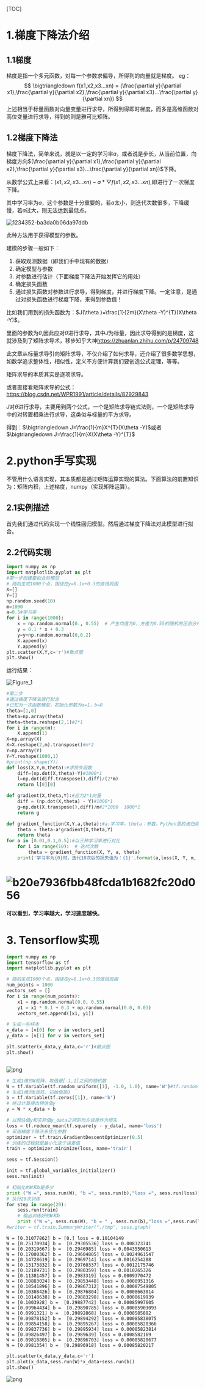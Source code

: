[TOC]



# **1.梯度下降法介绍**

## 1.1梯度

梯度是指一个多元函数，对每一个参数求偏导，所得到的向量就是梯度。
eg：
$$
\bigtriangledown f(x1,x2,x3...xn) = (\frac{\partial y}{\partial x1},\frac{\partial y}{\partial x2},\frac{\partial y}{\partial x3}...\frac{\partial y}{\partial xn})
$$
上述相当于标量函数对向量变量进行求导，所得到得即时梯度，而多是高维函数对高位变量进行求导，得到的则是雅可比矩阵。

## 1.2梯度下降法

梯度下降法，简单来说，就是以一定的学习率$a$，或者说是步长，从当前位置，向梯度方向$(\frac{\partial y}{\partial x1},\frac{\partial y}{\partial x2},\frac{\partial y}{\partial x3}...\frac{\partial y}{\partial xn})$下降。

从数学公式上来看：$(x1,x2,x3...xn)-a*\bigtriangledown f(x1,x2,x3...xn)​$,即进行了一次梯度下降。

其中学习率为$a​$，这个参数是十分重要的，若$a​$太小，则迭代次数很多，下降缓慢，若$a​$过大，则无法达到最低点。

![1234352-ba3da0b06da97ddb](C:\Users\25144\Desktop\1234352-ba3da0b06da97ddb.png)

此种方法用于获得模型的参数。

建模的步骤一般如下：

1. 获取观测数据（即我们手中现有的数据）
2. 确定模型与参数
3. 对参数进行估计（下面梯度下降法开始发挥它的用处）
4. 确定损失函数
5. 通过损失函数对参数进行求导，得到梯度，并进行梯度下降。一定注意，是通过对损失函数进行梯度下降，来得到参数值！

比如我们用到的损失函数为：$J(\theta )=\frac{1}{2m}(X\theta -Y)^{T}(X\theta -Y)$。

里面的参数为$\theta$,因此应对$\theta$进行求导，其中$J$为标量，因此求导得到的是梯度，这就涉及到了矩阵求导术，移步知乎大神<https://zhuanlan.zhihu.com/p/24709748>

此文章从标量求导引向矩阵求导，不仅介绍了如何求导，还介绍了很多数学思想，如数学追求整体性，相似性，定义不方便计算我们要创造公式定理，等等。

矩阵求导的本质其实是逐项求导。

或者直接看矩阵求导的公式：<https://blog.csdn.net/WPR1991/article/details/82929843>

$J​$对$\theta​$进行求导，主要用到两个公式，一个是矩阵求导链式法则，一个是矩阵求导中的对转置相乘进行求导，这类似与标量的平方求导。

得到：$\bigtriangledown J=\frac{1}{m}X^{T}(X\theta -Y)$或者$\bigtriangledown J=\frac{1}{m}X(X\theta -Y)^{T}$

# **2.python手写实现**

不管用什么语言实现，其本质都是通过矩阵运算实现的算法。下面算法的前置知识为：矩阵内积，上述梯度，numpy（实现矩阵运算）。

## 2.1实例描述

首先我们通过代码实现一个线性回归模型。然后通过梯度下降法对此模型进行拟合。

## 2.2代码实现

```python
import numpy as np
import matplotlib.pyplot as plt
#第一步创建要拟合的模型
# 随机生成1000个点，围绕在y=0.1x+0.3的直线周围
X=[]
Y=[]
np.random.seed(10)
m=1000
a=0.5#学习率
for i in range(1000):
    x = np.random.normal(0., 0.55)  # 产生均值为0，方差为0.55的随机的正态分布
    y = 0.1 * x + 0.3
    y=y+np.random.normal(0,0.2)
    X.append(x)
    Y.append(y)
plt.scatter(X,Y,c='r')#散点图
plt.show()


```

运行结果：

![Figure_1](C:\Users\25144\Desktop\Figure_1.png)

```python
#第二步
#通过梯度下降法进行拟合
#已知为一次函数模型，初始化参数为a=1，b=0
theta=[1,0]
theta=np.array(theta)
theta=theta.reshape(2,1)#2*1
for i in range(m):
    X.append(1)
X=np.array(X)
X=X.reshape(2,m).transpose()#m*2
Y=np.array(Y)
Y=Y.reshape(1000,1)
#print(np.shape(Y))
def loss(X,Y,m,theta):#求损失函数
    diff=(np.dot(X,theta)-Y)#1000*1
    l=np.dot(diff.transpose(),diff)/(2*m)
    return l[0][0]

def gradient(X,theta,Y):#应为2*1向量
    diff = (np.dot(X,theta) - Y)#1000*1
    g=np.dot(X.transpose(),diff)/m#2*1000  1000*1
    return g

def gradient_function(X,Y,a,theta):#a:学习率，theta：参数，Python里的递归调用是有限制的,打开终端运行Python，可以看到默认限制值为1000
    theta = theta-a*gradient(X,theta,Y)
    return theta
for a in [0.01,0.1,0.5]:#以三种学习率进行对比
    for i in range(10):  # 迭代次数
        theta = gradient_function(X, Y, a, theta)
    print('学习率为{0}时，迭代10次后的损失值为：{1}'.format(a,loss(X, Y, m, theta)))
```

# ![b20e7936fbb48fcda1b1682fc20d056](C:\Users\25144\Desktop\b20e7936fbb48fcda1b1682fc20d056.png)

**可以看到，学习率越大，学习速度越快。**

# **3. Tensorflow实现**



```python
import numpy as np
import tensorflow as tf
import matplotlib.pyplot as plt

# 随机生成1000个点，围绕在y=0.1x+0.3的直线周围
num_points = 1000
vectors_set = []
for i in range(num_points):
    x1 = np.random.normal(0.0, 0.55)
    y1 = x1 * 0.1 + 0.3 + np.random.normal(0.0, 0.03)
    vectors_set.append([x1, y1])

# 生成一些样本
x_data = [v[0] for v in vectors_set]
y_data = [v[1] for v in vectors_set]

plt.scatter(x_data,y_data,c='r')#散点图
plt.show()



```

![png](D:/%E6%A1%8C%E9%9D%A2%E6%96%87%E4%BB%B6/%E6%9A%82%E5%AD%98/2-%E7%BA%BF%E6%80%A7%E5%9B%9E%E5%BD%92/output_0_0.png)



```python
# 生成1维的W矩阵，取值是[-1,1]之间的随机数
W = tf.Variable(tf.random_uniform([1], -1.0, 1.0), name='W')#tf.random_uniform((4, 4), minval=low,maxval=high,dtype=tf.float32)))返回4*4的矩阵，产生于low和high之间，产生的值是均匀分布的。
# 生成1维的b矩阵，初始值是0
b = tf.Variable(tf.zeros([1]), name='b')
# 经过计算得出预估值y
y = W * x_data + b

# 以预估值y和实际值y_data之间的均方误差作为损失
loss = tf.reduce_mean(tf.square(y - y_data), name='loss')
# 采用梯度下降法来优化参数
optimizer = tf.train.GradientDescentOptimizer(0.5)
# 训练的过程就是最小化这个误差值
train = optimizer.minimize(loss, name='train')

sess = tf.Session()

init = tf.global_variables_initializer()
sess.run(init)

# 初始化的W和b是多少
print ("W =", sess.run(W), "b =", sess.run(b),"loss =", sess.run(loss))
# 执行20次训练
for step in range(20):
    sess.run(train)
    # 输出训练好的W和b
    print ("W =", sess.run(W), "b = " , sess.run(b),"loss =",sess.run(loss))
#writer = tf.train.SummaryWriter("./tmp", sess.graph)
```

```
W = [0.31077862] b = [0.] loss = 0.10104149
W = [0.25170934] b =  [0.29305536] loss = 0.008323741
W = [0.20319667] b =  [0.2946985] loss = 0.0043550613
W = [0.17000362] b =  [0.29604805] loss = 0.0024961547
W = [0.14728619] b =  [0.2969714] loss = 0.0016254288
W = [0.13173832] b =  [0.29760337] loss = 0.0012175746
W = [0.12109731] b =  [0.2980359] loss = 0.0010265326
W = [0.11381457] b =  [0.2983319] loss = 0.0009370472
W = [0.10883024] b =  [0.29853448] loss = 0.0008951316
W = [0.10541896] b =  [0.29867312] loss = 0.00087549805
W = [0.10308426] b =  [0.29876804] loss = 0.0008663014
W = [0.10148638] b =  [0.29883298] loss = 0.0008619939
W = [0.1003928] b =  [0.29887742] loss = 0.00085997605
W = [0.09964434] b =  [0.29890785] loss = 0.00085903093
W = [0.0991321] b =  [0.29892868] loss = 0.0008585882
W = [0.09878152] b =  [0.29894292] loss = 0.00085838075
W = [0.09854158] b =  [0.29895267] loss = 0.00085828366
W = [0.09837736] b =  [0.29895934] loss = 0.00085823814
W = [0.09826497] b =  [0.2989639] loss = 0.0008582169
W = [0.09818805] b =  [0.29896703] loss = 0.00085820677
W = [0.0981354] b =  [0.29896918] loss = 0.00085820217
```



```python
plt.scatter(x_data,y_data,c='r')
plt.plot(x_data,sess.run(W)*x_data+sess.run(b))
plt.show()
```

![png](D:/%E6%A1%8C%E9%9D%A2%E6%96%87%E4%BB%B6/%E6%9A%82%E5%AD%98/2-%E7%BA%BF%E6%80%A7%E5%9B%9E%E5%BD%92/output_2_0.png)





